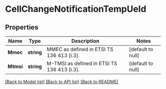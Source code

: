 # CellChangeNotificationTempUeId

## Properties
Name | Type | Description | Notes
------------ | ------------- | ------------- | -------------
**Mmec** | **string** | MMEC as defined in ETSI TS 136 413 [i.3]. | [default to null]
**Mtmsi** | **string** | M-TMSI as defined in ETSI TS 136 413 [i.3]. | [default to null]

[[Back to Model list]](../README.md#documentation-for-models) [[Back to API list]](../README.md#documentation-for-api-endpoints) [[Back to README]](../README.md)

